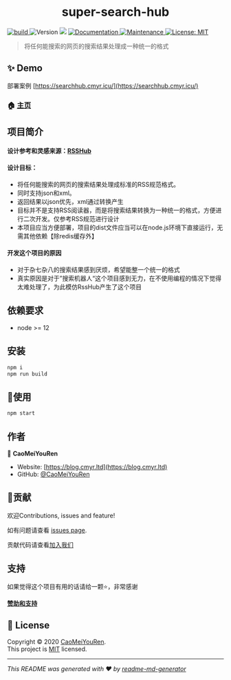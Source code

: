 <h1 align="center">super-search-hub </h1>
<p>
  <a href="https://travis-ci.com/CaoMeiYouRen/super-search-hub" target="_blank">
    <img alt="build" src="https://travis-ci.com/CaoMeiYouRen/super-search-hub.svg?branch=master" />
  </a>
  <img alt="Version" src="https://img.shields.io/badge/version-1.3.8-blue.svg?cacheSeconds=2592000" />
  <img src="https://img.shields.io/badge/node-%3E%3D12-blue.svg" />
  <a href="https://github.com/CaoMeiYouRen/super-search-hub#readme" target="_blank">
    <img alt="Documentation" src="https://img.shields.io/badge/documentation-yes-brightgreen.svg" />
  </a>
  <a href="https://github.com/CaoMeiYouRen/super-search-hub/graphs/commit-activity" target="_blank">
    <img alt="Maintenance" src="https://img.shields.io/badge/Maintained%3F-yes-green.svg" />
  </a>
  <a href="https://github.com/CaoMeiYouRen/super-search-hub/blob/master/LICENSE" target="_blank">
    <img alt="License: MIT" src="https://img.shields.io/github/license/CaoMeiYouRen/super-search-hub" />
  </a>
</p>

> 将任何能搜索的网页的搜索结果处理成一种统一的格式

## ✨ Demo

部署案例 [https://searchhub.cmyr.icu/](https://searchhub.cmyr.icu/)

### 🏠 [主页](https://github.com/CaoMeiYouRen/super-search-hub#readme)

## 项目简介

#### 设计参考和灵感来源：[RSSHub](https://github.com/DIYgod/RSSHub)

#### 设计目标：

-   将任何能搜索的网页的搜索结果处理成标准的RSS规范格式。
-   同时支持json和xml。
-   返回结果以json优先，xml通过转换产生
-   目标并不是支持RSS阅读器，而是将搜索结果转换为一种统一的格式，方便进行二次开发。仅参考RSS规范进行设计
-   本项目应当方便部署，项目的dist文件应当可以在node.js环境下直接运行，无需其他依赖【除redis缓存外】

#### 开发这个项目的原因

-   对于杂七杂八的搜索结果感到厌烦，希望能整一个统一的格式
-   真实原因是对于”搜索机器人“这个项目感到无力，在不使用编程的情况下觉得太难处理了，为此模仿RssHub产生了这个项目


## 依赖要求

- node >= 12

## 安装

```sh
npm i
npm run build
```

## 🚀使用

```sh
npm start
```

## 作者


👤 **CaoMeiYouRen**

* Website: [https://blog.cmyr.ltd](https://blog.cmyr.ltd)
* GitHub: [@CaoMeiYouRen](https://github.com/CaoMeiYouRen)

## 🤝贡献

欢迎Contributions, issues and feature!

如有问题请查看 [issues page](https://github.com/CaoMeiYouRen/super-search-hub/issues).

贡献代码请查看[加入我们](https://github.com/CaoMeiYouRen/super-search-hub/tree/master/docs/joinus)

## 支持

如果觉得这个项目有用的话请给一颗⭐️，非常感谢

**[赞助和支持](https://github.com/CaoMeiYouRen/super-search-hub/tree/master/docs/support)**

## 📝 License

Copyright © 2020 [CaoMeiYouRen](https://github.com/CaoMeiYouRen).<br />
This project is [MIT](https://github.com/CaoMeiYouRen/super-search-hub/blob/master/LICENSE) licensed.

***
_This README was generated with ❤️ by [readme-md-generator](https://github.com/kefranabg/readme-md-generator)_

